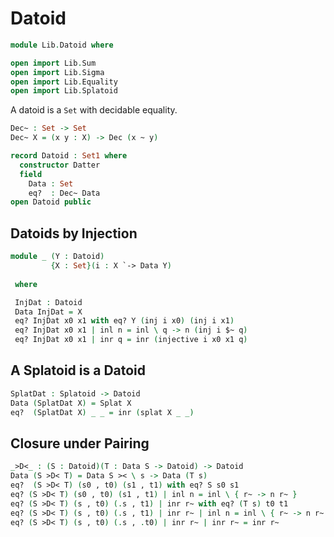 # Datoid

```agda
module Lib.Datoid where

open import Lib.Sum
open import Lib.Sigma
open import Lib.Equality
open import Lib.Splatoid
```

A datoid is a `Set` with decidable equality.

```agda
Dec~ : Set -> Set
Dec~ X = (x y : X) -> Dec (x ~ y)

record Datoid : Set1 where
  constructor Datter
  field
    Data : Set
    eq?  : Dec~ Data
open Datoid public
```

## Datoids by Injection

```agda
module _ (Y : Datoid)
         {X : Set}(i : X `-> Data Y)
           
 where

 InjDat : Datoid
 Data InjDat = X
 eq? InjDat x0 x1 with eq? Y (inj i x0) (inj i x1)
 eq? InjDat x0 x1 | inl n = inl \ q -> n (inj i $~ q)
 eq? InjDat x0 x1 | inr q = inr (injective i x0 x1 q)
```


## A Splatoid is a Datoid

```agda
SplatDat : Splatoid -> Datoid
Data (SplatDat X) = Splat X
eq?  (SplatDat X) _ _ = inr (splat X _ _)
```


## Closure under Pairing

```agda
_>D<_ : (S : Datoid)(T : Data S -> Datoid) -> Datoid
Data (S >D< T) = Data S >< \ s -> Data (T s)
eq?  (S >D< T) (s0 , t0) (s1 , t1) with eq? S s0 s1
eq? (S >D< T) (s0 , t0) (s1 , t1) | inl n = inl \ { r~ -> n r~ }
eq? (S >D< T) (s , t0) (.s , t1) | inr r~ with eq? (T s) t0 t1
eq? (S >D< T) (s , t0) (.s , t1) | inr r~ | inl n = inl \ { r~ -> n r~ }
eq? (S >D< T) (s , t0) (.s , .t0) | inr r~ | inr r~ = inr r~
```
